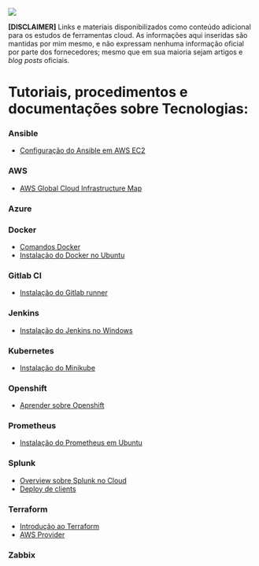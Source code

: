 ![](https://blogdolopez.files.wordpress.com/2019/05/aws-tc_resize.jpg)

**[DISCLAIMER]** Links e materiais disponibilizados como conteúdo adicional para os estudos de ferramentas cloud. As informações aqui inseridas são mantidas por mim mesmo, e não expressam nenhuma informação oficial por parte dos fornecedores; mesmo que em sua maioria sejam artigos e _blog posts_ oficiais.

# Tutoriais, procedimentos e documentações sobre Tecnologias:

### Ansible

* [Configuração do Ansible em AWS EC2](https://medium.com/@khandelwal12nidhi/ansible-setup-on-aws-ec2-instance-d83fac41fcc8)

### AWS

* [AWS Global Cloud Infrastructure Map](https://infrastructure.aws/)

### Azure

### Docker

* [Comandos Docker](https://woliveiras.com.br/posts/comandos-mais-utilizados-no-docker/)
* [Instalação do Docker no Ubuntu](https://www.hostinger.com.br/tutoriais/install-docker-ubuntu)

### Gitlab CI

* [Instalação do Gitlab runner](https://docs.gitlab.com/runner/install/linux-manually.html)

### Jenkins

* [Instalação do Jenkins no Windows](https://dzone.com/articles/how-to-install-jenkins-on-windows)

### Kubernetes

* [Instalação do Minikube](https://kubernetes.io/docs/tasks/tools/install-minikube/)

### Openshift

* [Aprender sobre Openshift](https://learn.openshift.com/introduction)

### Prometheus

* [Instalação do Prometheus em Ubuntu](https://linoxide.com/linux-how-to/install-prometheus-ubuntu/)

### Splunk

* [Overview sobre Splunk no Cloud](http://docs.splunk.com/Documentation/SplunkCloud/7.0.2/User/DataSplunkCloudcanindex)
* [Deploy de clients](http://docs.splunk.com/Documentation/Splunk/7.2.0/Updating/Configuredeploymentclients)

### Terraform

* [Introdução ao Terraform](https://medium.com/@igordcsouza/terraform-uma-pequena-introdu%C3%A7%C3%A3o-eae86f22db55)
* [AWS Provider](https://www.terraform.io/docs/providers/aws/d/instances.html)

### Zabbix
